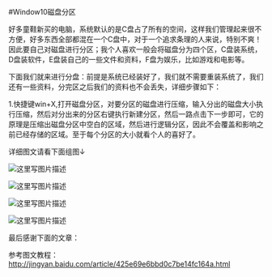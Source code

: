 #Window10磁盘分区

好多童鞋新买的电脑，系统默认的是C盘占了所有的空间，这样我们管理起来很不方便，好多东西全部都混在一个C盘中，对于一个追求条理的人来说，特别不爽！因此要自己对磁盘进行分区；我个人喜欢一般会将磁盘分为四个区，C盘装系统，D盘装软件，E盘装自己的一些文件和资料，F盘为娱乐，比如游戏和电影等。

下面我们就来进行分盘：前提是系统已经装好了，我们就不需要重装系统了，我们还有一些资料，分完区之后我们的资料也不会丢失，详细步骤如下：

1.快捷键win+X,打开磁盘分区，对要分区的磁盘进行压缩，输入分出的磁盘大小执行压缩，然后对分出来的分区右键执行新建分区，然后一路点击下一步即可，它的原理是压缩出磁盘分区中空白的区域，然后进行逻辑分区，因此不会覆盖和影响之前已经存储的区域。至于每个分区的大小就看个人的喜好了。

详细图文请看下面组图↓

![这里写图片描述](http://img.blog.csdn.net/20170924224912522?watermark/2/text/aHR0cDovL2Jsb2cuY3Nkbi5uZXQveGlucGVuZ2ZlaTUyMQ==/font/5a6L5L2T/fontsize/400/fill/I0JBQkFCMA==/dissolve/70/gravity/SouthEast)

![这里写图片描述](http://img.blog.csdn.net/20170924224940630?watermark/2/text/aHR0cDovL2Jsb2cuY3Nkbi5uZXQveGlucGVuZ2ZlaTUyMQ==/font/5a6L5L2T/fontsize/400/fill/I0JBQkFCMA==/dissolve/70/gravity/SouthEast)

![这里写图片描述](http://img.blog.csdn.net/20170924225006522?watermark/2/text/aHR0cDovL2Jsb2cuY3Nkbi5uZXQveGlucGVuZ2ZlaTUyMQ==/font/5a6L5L2T/fontsize/400/fill/I0JBQkFCMA==/dissolve/70/gravity/SouthEast)

![这里写图片描述](http://img.blog.csdn.net/20170924225034466?watermark/2/text/aHR0cDovL2Jsb2cuY3Nkbi5uZXQveGlucGVuZ2ZlaTUyMQ==/font/5a6L5L2T/fontsize/400/fill/I0JBQkFCMA==/dissolve/70/gravity/SouthEast)

最后感谢下面的文章：

参考图文教程：http://jingyan.baidu.com/article/425e69e6bbd0c7be14fc164a.html